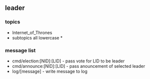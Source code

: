 ## leader

### topics
  * Internet_of_Thrones
  * subtopics all lowercase
    * 

### message list
  * cmd/election:[NID]:[LID] - pass vote for LID to be leader
  * cmd/announce:[NID]:[LID] - pass anouncement of selected leader
  * log/[message]            - write message to log
